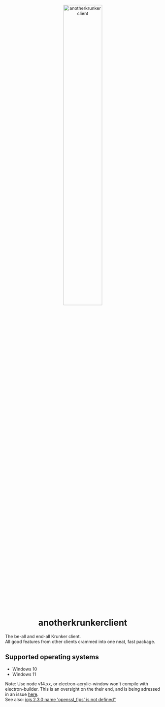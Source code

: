 <p align="center">
  <img src="https://github.com/asger-finding/anotherkrunkerclient/blob/6e52bf3789895c3ca4b76356fdf43828b9da304a/app/assets/akc.svg?raw=true" alt="anotherkrunkerclient" width="50%"/>
</p>

<h1 align="center">anotherkrunkerclient</h1>

The be-all and end-all Krunker client.  
All good features from other clients crammed into one neat, fast package.

## Supported operating systems

* Windows 10
* Windows 11

Note: Use node v14.xx, or electron-acrylic-window won't compile with electron-builder. This is an oversight on the their end, and is being adressed in an issue [here](https://github.com/Seo-Rii/electron-acrylic-window/issues/85).  
See also: [iojs 2.3.0 name 'openssl_fips' is not defined"](https://github.com/nodejs/node-gyp/issues/652)
